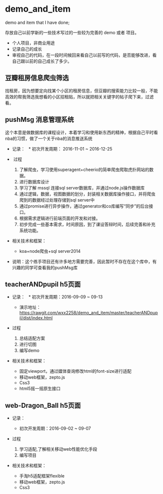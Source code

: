 # demo_and_item
demo and item that I have done;

存放自己以前学新的一些技术写过的一些较为完善的 demo 或者 项目。
* 个人项目，非商业用途
* 记录自己的成长
* 审视自己的代码，在一段时间候回来看自己以前写的代码，是否能够改进，看自己跟以前的自己成长了多少。

## 豆瓣租房信息爬虫筛选
找租房，因为想要定向找某个小区的租房信息，但豆瓣的搜索能力比较一般，不能高效的帮我筛选我想看的小区招租贴，所以就把相关关键字的帖子爬下来，过滤看。

## pushMsg 消息管理系统
这个本意是做数据库的课程设计，本着学习和使用新东西的精神，根据自己平时看nba的习惯，做了一个关于nba的消息推送系统
* 记录：
  	* 初次开发周期： 2016-11-01 ~ 2016-12-25
 
*  过程
	1. 了解爬虫，学习使用superagent+cheerio的简单爬虫爬取虎扑网站的数据。
	2. 进行数据库设计
	3. 学习了解 mssql 连接sql server数据库，并通过node.js操作数据库
	4. 通过逻辑，数据，视图数据的划分，封装相关数据库操作接口，并将爬虫爬到的数据经过处理存储到sql server中
	5. 通过promise进行异步操作，通过generator和co库编写“同步”的后台接口。
	6. 根据需求逻辑进行前端页面的开发和对接。
	7. 初步完成一些基本需求，时间原因，到了课设答辩时间，后续完善和补充系统功能。

* 相关技术和框架：  
  	* koa+node爬虫+sql server2014
  
* 说明：这个练手项目还有许多地方需要完善，因此暂时不存在在这个库中，有兴趣的同学可查看我的pushMsg库
  
## teacherANDpupil h5页面
* 记录：
  	* 初次开发周期：2016-09-09 ~ 09-13
	* 演示地址：https://rawgit.com/wxx2258/demo_and_item/master/teacherANDpupil/dist/index.html
* 过程
	1. 总结适配方案
	2. 进行切图
	3. 编写demo

* 相关技术和框架：
	* 固定viewport，通过媒体查询修改html的font-size进行适配
	* 移动web框架，zepto.js
  	* Css3
	* html5摇一摇原生接口
  
## web-Dragon_Ball h5页面
* 记录：
	* 初次开发周期：2016-09-02 ~ 09-07 

* 过程
	1. 学习适配,了解相关移动web性能优化手段
	2. 编写项目
* 相关技术和框架：
	* 手淘h5适配框架flexible
	* 移动web框架，zepto.js
	* Css3
